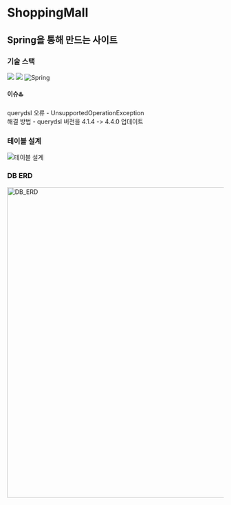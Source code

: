 # ShoppingMall
  ## Spring을 통해 만드는 사이트

### 기술 스택 
 <img src="https://img.shields.io/badge/Java-007396?style=flat-square&logo=Java&logoColor=white"/></a>
<img src="https://img.shields.io/badge/Mysql-E6B91E?style=flat-square&logo=MySql&logoColor=white"/></a>
 <img alt="Spring" src ="https://img.shields.io/badge/Spring-6DB33F.svg?&style=flat-square&logo=Spring&logoColor=white"/></a>

#### 이슈:hotsprings:

querydsl 오류 - UnsupportedOperationException       
해결 방법 - querydsl 버전을 4.1.4 -> 4.4.0 업데이트 
       

### 테이블 설계
![테이블 설계](https://user-images.githubusercontent.com/46198324/143430003-21fbac38-d186-4262-9543-a1a991d2a23f.jpg)

### DB ERD
<img width="720" alt="DB_ERD" src="https://user-images.githubusercontent.com/46198324/143571874-e0c20be8-cdc4-4585-ab54-fcbc841e6c30.png">
